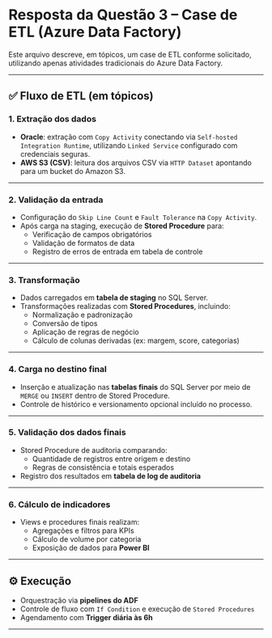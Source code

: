 # Resposta da Questão 3 – Case de ETL (Azure Data Factory)

Este arquivo descreve, em tópicos, um case de ETL conforme solicitado, utilizando apenas atividades tradicionais do Azure Data Factory.

---

## ✅ Fluxo de ETL (em tópicos)

### 1. Extração dos dados

- **Oracle**: extração com `Copy Activity` conectando via `Self-hosted Integration Runtime`, utilizando `Linked Service` configurado com credenciais seguras.
- **AWS S3 (CSV)**: leitura dos arquivos CSV via `HTTP Dataset` apontando para um bucket do Amazon S3.

---

### 2. Validação da entrada

- Configuração do `Skip Line Count` e `Fault Tolerance` na `Copy Activity`.
- Após carga na staging, execução de **Stored Procedure** para:
  - Verificação de campos obrigatórios
  - Validação de formatos de data
  - Registro de erros de entrada em tabela de controle

---

### 3. Transformação

- Dados carregados em **tabela de staging** no SQL Server.
- Transformações realizadas com **Stored Procedures**, incluindo:
  - Normalização e padronização
  - Conversão de tipos
  - Aplicação de regras de negócio
  - Cálculo de colunas derivadas (ex: margem, score, categorias)

---

### 4. Carga no destino final

- Inserção e atualização nas **tabelas finais** do SQL Server por meio de `MERGE` ou `INSERT` dentro de Stored Procedure.
- Controle de histórico e versionamento opcional incluído no processo.

---

### 5. Validação dos dados finais

- Stored Procedure de auditoria comparando:
  - Quantidade de registros entre origem e destino
  - Regras de consistência e totais esperados
- Registro dos resultados em **tabela de log de auditoria**

---

### 6. Cálculo de indicadores

- Views e procedures finais realizam:
  - Agregações e filtros para KPIs
  - Cálculo de volume por categoria
  - Exposição de dados para **Power BI**

---

## ⚙️ Execução

- Orquestração via **pipelines do ADF**
- Controle de fluxo com `If Condition` e execução de `Stored Procedures`
- Agendamento com **Trigger diária às 6h**

---

